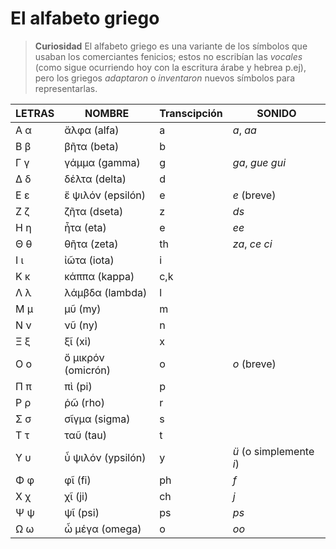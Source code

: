 # El alfabeto griego

> **Curiosidad**
> El alfabeto griego es una variante de los símbolos que usaban los comerciantes fenicios; estos no escribían las *vocales* (como sigue ocurriendo hoy con la escritura árabe y hebrea p.ej), pero los griegos *adaptaron* o *inventaron* nuevos símbolos para representarlas.

| LETRAS    | NOMBRE    | Transcipción  | SONIDO    |
|-----------|-----------|---------------|-----------|
| Α α   | ἄλφα (alfa)   | a | *a*, *aa* |
| Β β   | βῆτα (beta)   | b |    |
| Γ γ   | γάμμα (gamma) | g | *ga*, *gue* *gui* |
| Δ δ   | δέλτα (delta) | d |   |
| Ε ε   | ἔ ψιλόν (epsilón) | e | *e* (breve) |
| Ζ ζ   | ζῆτα (dseta)  | z | *ds* |
| Η η   | ἦτα (eta) | e | *ee* |
| Θ θ   | θῆτα (zeta)   | th    | *za*, *ce* *ci* |
| Ι ι   | ἰῶτα (iota)   | i |   |
| Κ κ   | κάππα (kappa) | c,k | |
| Λ λ   | λάμβδα (lambda)   | l |   |
| Μ μ   | μῦ (my)   | m |   |
| Ν ν   | νῦ (ny)   | n |   |
| Ξ ξ   | ξῖ (xi)   | x |   |
| Ο ο   | ὄ μικρόν (omicrón)    | o | *o* (breve)   |
| Π π   | πὶ (pi)   | p |   |
| Ρ ρ   | ῥῶ (rho)  | r |   |
| Σ σ   | σῖγμα (sigma) | s |   |
| Τ τ   | ταῦ (tau) | t |   |
| Υ υ   | ὖ ψιλόν (ypsilón) | y | *ü* (o simplemente *i*)   |
| Φ φ   | φῖ (fi)   | ph    | *f*   |
| Χ χ   | χῖ (ji)   | ch    | *j*   |
| Ψ ψ   | ψῖ (psi)  | ps    | *ps*  |
| Ω ω   | ὦ μέγα (omega)    | o | *oo*  |
